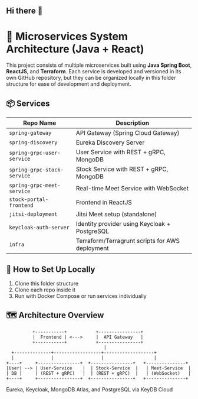 ## Hi there 👋

# 🧱 Microservices System Architecture (Java + React)

This project consists of multiple microservices built using **Java Spring Boot**, **ReactJS**, and **Terraform**. Each service is developed and versioned in its own GitHub repository, but they can be organized locally in this folder structure for ease of development and deployment.

## 📦 Services

| Repo Name                    | Description                                      |
|-----------------------------|--------------------------------------------------|
| `spring-gateway`            | API Gateway (Spring Cloud Gateway)              |
| `spring-discovery`          | Eureka Discovery Server                          |
| `spring-grpc-user-service`  | User Service with REST + gRPC, MongoDB           |
| `spring-grpc-stock-service` | Stock Service with REST + gRPC, MongoDB          |
| `spring-grpc-meet-service`  | Real-time Meet Service with WebSocket            |
| `stock-portal-frontend`     | Frontend in ReactJS                              |
| `jitsi-deployment`          | Jitsi Meet setup (standalone)                    |
| `keycloak-auth-server`      | Identity provider using Keycloak + PostgreSQL    |
| `infra`                     | Terraform/Terragrunt scripts for AWS deployment  |

## 🔧 How to Set Up Locally

1. Clone this folder structure
2. Clone each repo inside it
3. Run with Docker Compose or run services individually

## 🗺️ Architecture Overview

```plaintext
          +-----------+           +----------------+
          |  Frontend | <--->     |  API Gateway   |
          +-----------+           +----------------+
                                     |
  +--------------+------------------+-------------------+
  |              |                  |                   |
+----+     +----------------+  +----------------+   +---------------+
|User| --> | User-Service    |  | Stock-Service  |   | Meet-Service  |
| DB |     | (REST + gRPC)   |  | (REST + gRPC)  |   | (WebSocket)   |
+----+     +----------------+  +----------------+   +---------------+
```
Eureka, Keycloak, MongoDB Atlas, and PostgreSQL via KeyDB Cloud
